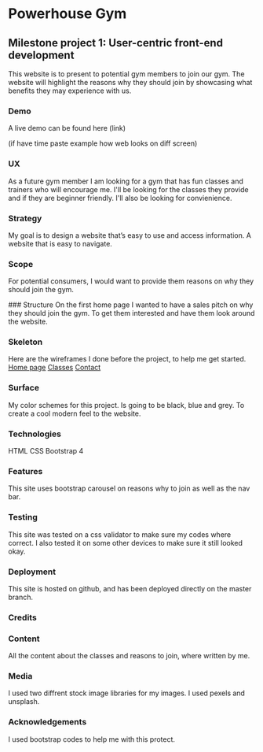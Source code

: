 # Powerhouse Gym 

## Milestone project 1: User-centric front-end development

This website is to present to potential gym members to join our gym. The website will highlight the reasons why they should join by showcasing what benefits they may experience with us.

### Demo
A live demo can be found here (link)

(if have time paste example how web looks on diff screen)

### UX
As a future gym member I am looking for a gym that has fun classes and trainers who will encourage me.
I'll be looking for the classes they provide and if they are beginner friendly.
I'll also be looking for convienience.

### Strategy
My goal is to design a website that’s easy to use and access information. A website that is easy to navigate.

### Scope
For potential consumers, I would want to provide them reasons on why they should join the gym.

### Structure
On the first home page I wanted to have a sales pitch on why they should join the gym. To get them interested and have them look around the website.

### Skeleton
Here are the wireframes I done before the project, to help me get started.
[Home page](https://github.com/qalisalah/my-full-template/blob/master/wireframes/project-1%20home.png)
[Classes](https://github.com/qalisalah/my-full-template/blob/master/wireframes/project-1%20classes.png)
[Contact](https://https://github.com/qalisalah/my-full-template/blob/master/wireframes/project-1%20contact.png)

### Surface
My color schemes for this project. Is going to be black, blue and grey. To create a cool modern feel to the website.

### Technologies
HTML
CSS
Bootstrap 4 

### Features
This site uses bootstrap carousel on reasons why to join as well as the nav bar.

### Testing
This site was tested on a css validator to make sure my codes where correct.
I also tested it on some other devices to make sure it still looked okay.


### Deployment
This site is hosted on github, and has been deployed directly on the master branch.
 
### Credits
### Content
All the content about the classes and reasons to join, where written by me.
### Media
I used two diffrent stock image libraries for my images.
I used pexels and unsplash.
### Acknowledgements 
I used bootstrap codes to help me with this protect.
